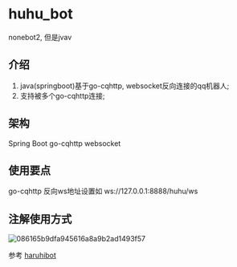 # huhu_bot
nonebot2, 但是jvav

## 介绍
1. java(springboot)基于go-cqhttp, websocket反向连接的qq机器人;
2. 支持被多个go-cqhttp连接;

## 架构
Spring Boot
go-cqhttp
websocket

## 使用要点
go-cqhttp 反向ws地址设置如 ws://127.0.0.1:8888/huhu/ws

## 注解使用方式
![086165b9dfa945616a8a9b2ad1493f57](https://github.com/elastichow/huhu_bot/assets/64878354/786769d1-79b0-47d3-9dfc-600a03e7e9e5)


参考 [haruhibot](https://gitee.com/Lelouch-cc/haruhibot-server)
